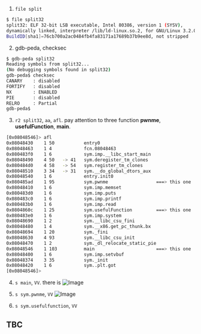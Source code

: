 1. `file split`

```bash
$ file split32
split32: ELF 32-bit LSB executable, Intel 80386, version 1 (SYSV), 
dynamically linked, interpreter /lib/ld-linux.so.2, for GNU/Linux 3.2.0, 
BuildID[sha1]=76cb700a2ac0484fb4fa83171a17689b37b9ee8d, not stripped
```

2. gdb-peda, checksec

```bash
$ gdb-peda split32                                                                                                1 ⨯
Reading symbols from split32...
(No debugging symbols found in split32)
gdb-peda$ checksec
CANARY    : disabled
FORTIFY   : disabled
NX        : ENABLED
PIE       : disabled
RELRO     : Partial
gdb-peda$
```

3. `r2 split32`, `aa`, `afl`. pay attention to three function **pwnme**, **usefulFunction**,  **main**.

```bash
[0x08048546]> afl
0x08048430    1 50           entry0
0x08048463    1 4            fcn.08048463
0x080483f0    1 6            sym.imp.__libc_start_main
0x08048490    4 50   -> 41   sym.deregister_tm_clones
0x080484d0    4 58   -> 54   sym.register_tm_clones
0x08048510    3 34   -> 31   sym.__do_global_dtors_aux
0x08048540    1 6            entry.init0
0x080485ad    1 95           sym.pwnme                  ===> this one
0x08048410    1 6            sym.imp.memset
0x080483d0    1 6            sym.imp.puts
0x080483c0    1 6            sym.imp.printf
0x080483b0    1 6            sym.imp.read
0x0804860c    1 25           sym.usefulFunction         ===> this one
0x080483e0    1 6            sym.imp.system
0x08048690    1 2            sym.__libc_csu_fini
0x08048480    1 4            sym.__x86.get_pc_thunk.bx
0x08048694    1 20           sym._fini
0x08048630    4 93           sym.__libc_csu_init
0x08048470    1 2            sym._dl_relocate_static_pie
0x08048546    1 103          main                       ===> this one
0x08048400    1 6            sym.imp.setvbuf
0x08048374    3 35           sym._init
0x08048420    1 6            sym..plt.got
[0x08048546]>
```

4. `s main`, `VV`. there is 
![Image](https://i.imgur.com/REFe4H5.png)


5. `s sym.pwnme`, `VV`
![Image](https://i.imgur.com/Hpm9vGe.png)

6. `s sym.usefulfunction`, `VV`

## TBC